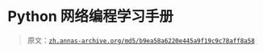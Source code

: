 # Python 网络编程学习手册

> 原文：[`zh.annas-archive.org/md5/b9ea58a6220e445a9f19c9c78aff8a58`](https://zh.annas-archive.org/md5/b9ea58a6220e445a9f19c9c78aff8a58)